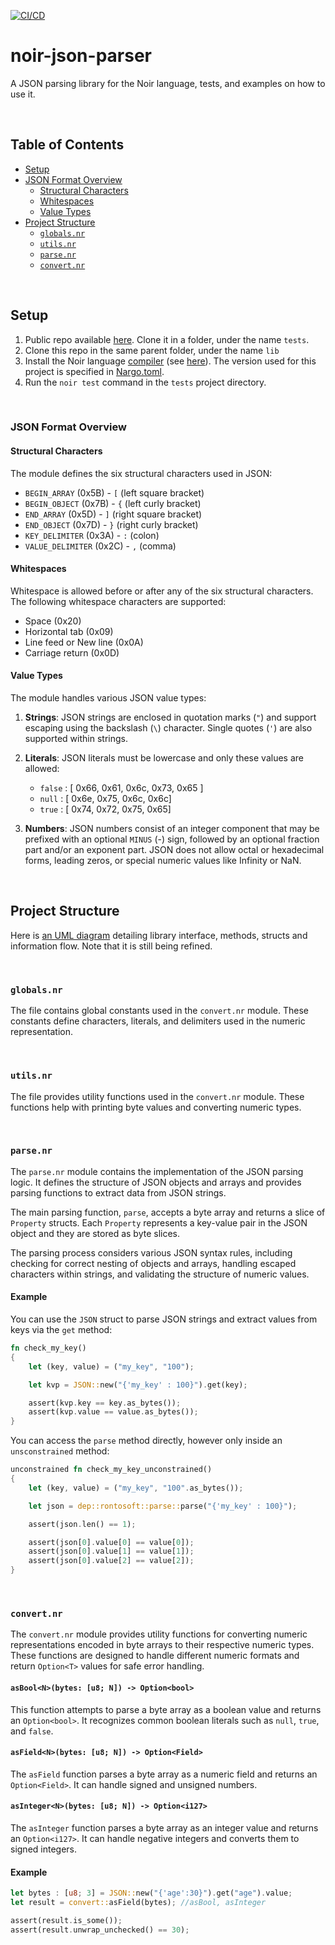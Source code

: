[![CI/CD](https://github.com/rontosoft/noir-json-parser/actions/workflows/main.yml/badge.svg?branch=main)](https://github.com/rontosoft/noir-json-parser/actions/workflows/main.yml)

# noir-json-parser
A JSON parsing library for the Noir language, tests, and examples on how to use it.

<br>

## Table of Contents
- [Setup](#setup)
- [JSON Format Overview](#json-format-overview)
    - [Structural Characters](#structural-characters)
    - [Whitespaces](#whitespaces)
    - [Value Types](#value-types)
- [Project Structure](#project-structure)
    - [`globals.nr`](#global-constants-globalsnr)
    - [`utils.nr`](#utilities-utilitiesnr)
    - [`parse.nr`](#parse-module-parsenr)
    - [`convert.nr`](#convert-module-convertnr)

<br>

## Setup

1. Public repo available [here](https://github.com/RontoSOFT/noir-json-parser-tests). Clone it in a folder, under the name `tests`.
2. Clone this repo in the same parent folder, under the name `lib`
3. Install the Noir language [compiler](https://github.com/noir-lang/noir/releases) (see [here](https://noir-lang.org/getting_started/nargo_installation)). The version used for this project is specified in [Nargo.toml](https://github.com/RontoSOFT/noir-json-parser-tests/blob/main/Nargo.toml).
4. Run the `noir test` command in the `tests` project directory.

<br>

### JSON Format Overview

#### Structural Characters

The module defines the six structural characters used in JSON:

- `BEGIN_ARRAY` (0x5B) - `[` (left square bracket)
- `BEGIN_OBJECT` (0x7B) - `{` (left curly bracket)
- `END_ARRAY` (0x5D) - `]` (right square bracket)
- `END_OBJECT` (0x7D) - `}` (right curly bracket)
- `KEY_DELIMITER` (0x3A) - `:` (colon)
- `VALUE_DELIMITER` (0x2C) - `,` (comma)

#### Whitespaces

Whitespace is allowed before or after any of the six structural characters. The following whitespace characters are supported:

- Space (0x20)
- Horizontal tab (0x09)
- Line feed or New line (0x0A)
- Carriage return (0x0D)

#### Value Types

The module handles various JSON value types:

1. **Strings**: JSON strings are enclosed in quotation marks (`"`) and support escaping using the backslash (`\`) character. Single quotes (`'`) are also supported within strings.

2. **Literals**: JSON literals must be lowercase and only these values are allowed:
   - `false` : [ 0x66, 0x61, 0x6c, 0x73, 0x65 ]
   - `null` : [ 0x6e, 0x75, 0x6c, 0x6c]
   - `true` : [ 0x74, 0x72, 0x75, 0x65]

3. **Numbers**: JSON numbers consist of an integer component that may be prefixed with an optional `MINUS` (-) sign, followed by an optional fraction part and/or an exponent part. JSON does not allow octal or hexadecimal forms, leading zeros, or special numeric values like Infinity or NaN.

<br>

## Project Structure

Here is [an UML diagram](https://www.plantuml.com/plantuml/umla/VL9VYnCn47_FfnZkGRPuVT0N9PRb52gSIa_edQ1IZjnshYwcIKXcJnVnkpl99ZILqgTDPdv_VZkPgq3Aqx3NGdHQXG2VlNNeQLnyN7wzNrz_Mrx2bxUVxfRftC8V0V0SVk8euVlm-WqKr2RLdvGUC7SAg_GC_cfc4jQe7yNVudPdEci2UTKRt1Rh_qngwNAVrtBfxdnlg7cs7mW2rsO7Zm_hczMYJlym4eQSyZXV85RPIU3ln2WE4R13EZsKXfDEdDWklFE3ZF6SjsGxgu5dyCJG74-5TzRgnQfjwg2h3MlUEEgjMJnmlytOzptgxJbm0XJqjI7SeJ-7xr-yV7KSpoaVSCgMZcaqzppMeW9PfjHPBfPEFkxcy33Py7PwboWVx1xvtjnEpptBPMCDHbgKbdA71FFv54NAz66tJcaTe1LrES9EXeXuZugG6I1EGvXRmrKWNXmuH6Yi1_nDw0qxZxDBg4GYSWZevxrn0q7P051cMoq1foqEKgOVPjEsR0ERNWI7NVyu0lr0eD7XXIXD1kRv2N65PZlizJy0) detailing library interface, methods, structs and information flow. Note that it is still being refined.

<br>

### `globals.nr`

The file contains global constants used in the `convert.nr` module. These constants define characters, literals, and delimiters used in the numeric representation.

<br>

### `utils.nr`

The file provides utility functions used in the `convert.nr` module. These functions help with printing byte values and converting numeric types.

<br>

### `parse.nr`

The `parse.nr` module contains the implementation of the JSON parsing logic. It defines the structure of JSON objects and arrays and provides parsing functions to extract data from JSON strings.

The main parsing function, `parse`, accepts a byte array and returns a slice of `Property` structs. Each `Property` represents a key-value pair in the JSON object and they are stored as byte slices.

The parsing process considers various JSON syntax rules, including checking for correct nesting of objects and arrays, handling escaped characters within strings, and validating the structure of numeric values.

#### Example

You can use the `JSON` struct to parse JSON strings and extract values from keys via the `get` method:

```rust
fn check_my_key()
{
    let (key, value) = ("my_key", "100");

    let kvp = JSON::new("{'my_key' : 100}").get(key);

    assert(kvp.key == key.as_bytes());
    assert(kvp.value == value.as_bytes());
}
```

You can access the `parse` method directly, however only inside an `unsconstrained` method:

```rust
unconstrained fn check_my_key_unconstrained()
{
    let (key, value) = ("my_key", "100".as_bytes());

    let json = dep::rontosoft::parse::parse("{'my_key' : 100}");

    assert(json.len() == 1);

    assert(json[0].value[0] == value[0]);
    assert(json[0].value[1] == value[1]);
    assert(json[0].value[2] == value[2]);
}
```

<br>

### `convert.nr`

The `convert.nr` module provides utility functions for converting numeric representations encoded in byte arrays to their respective numeric types. These functions are designed to handle different numeric formats and return `Option<T>` values for safe error handling.

#### `asBool<N>(bytes: [u8; N]) -> Option<bool>`

This function attempts to parse a byte array as a boolean value and returns an `Option<bool>`. It recognizes common boolean literals such as `null`, `true`, and `false`.

#### `asField<N>(bytes: [u8; N]) -> Option<Field>`

The `asField` function parses a byte array as a numeric field and returns an `Option<Field>`. It can handle signed and unsigned numbers.

#### `asInteger<N>(bytes: [u8; N]) -> Option<i127>`

The `asInteger` function parses a byte array as an integer value and returns an `Option<i127>`. It can handle negative integers and converts them to signed integers.

#### Example

```rust
let bytes : [u8; 3] = JSON::new("{'age':30}").get("age").value;
let result = convert::asField(bytes); //asBool, asInteger

assert(result.is_some());
assert(result.unwrap_unchecked() == 30);
```

<br>
